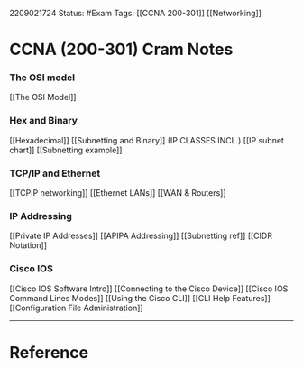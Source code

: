 2209021724
	Status: #Exam
		Tags: [[CCNA 200-301]] [[Networking]]

# CCNA (200-301) Cram Notes
### The OSI model
[[The OSI Model]]

### Hex and Binary
[[Hexadecimal]]
[[Subnetting and Binary]] (IP CLASSES INCL.)
[[IP subnet chart]]
[[Subnetting example]]

### TCP/IP and Ethernet
[[TCPIP networking]]
[[Ethernet LANs]]
[[WAN & Routers]]

### IP Addressing 
[[Private IP Addresses]]
[[APIPA Addressing]]
[[Subnetting ref]]
[[CIDR Notation]]

### Cisco IOS 
[[Cisco IOS Software Intro]]
[[Connecting to the Cisco Device]]
[[Cisco IOS Command Lines Modes]]
[[Using the Cisco CLI]]
[[CLI Help Features]]
[[Configuration File Administration]]




---
# Reference
